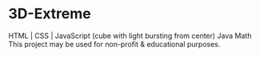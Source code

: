 # 3D-Extreme
HTML | CSS | JavaScript  (cube with light bursting from center) Java Math
This project may be used for non-profit & educational purposes.
